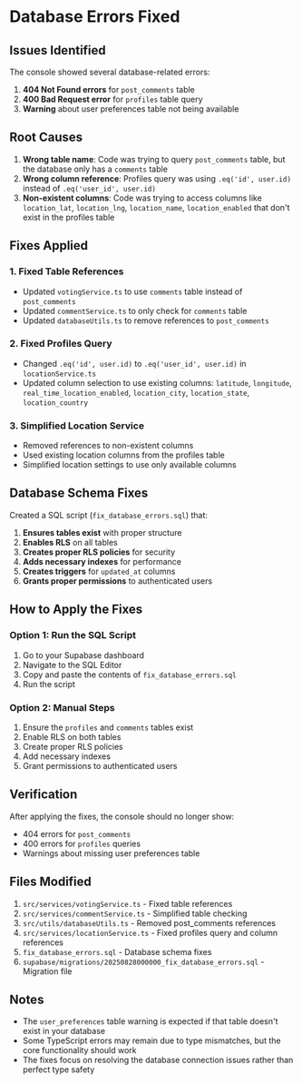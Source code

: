 # Database Errors Fixed

## Issues Identified

The console showed several database-related errors:

1. **404 Not Found errors** for `post_comments` table
2. **400 Bad Request error** for `profiles` table query
3. **Warning** about user preferences table not being available

## Root Causes

1. **Wrong table name**: Code was trying to query `post_comments` table, but the database only has a `comments` table
2. **Wrong column reference**: Profiles query was using `.eq('id', user.id)` instead of `.eq('user_id', user.id)`
3. **Non-existent columns**: Code was trying to access columns like `location_lat`, `location_lng`, `location_name`, `location_enabled` that don't exist in the profiles table

## Fixes Applied

### 1. Fixed Table References
- Updated `votingService.ts` to use `comments` table instead of `post_comments`
- Updated `commentService.ts` to only check for `comments` table
- Updated `databaseUtils.ts` to remove references to `post_comments`

### 2. Fixed Profiles Query
- Changed `.eq('id', user.id)` to `.eq('user_id', user.id)` in `locationService.ts`
- Updated column selection to use existing columns: `latitude`, `longitude`, `real_time_location_enabled`, `location_city`, `location_state`, `location_country`

### 3. Simplified Location Service
- Removed references to non-existent columns
- Used existing location columns from the profiles table
- Simplified location settings to use only available columns

## Database Schema Fixes

Created a SQL script (`fix_database_errors.sql`) that:

1. **Ensures tables exist** with proper structure
2. **Enables RLS** on all tables
3. **Creates proper RLS policies** for security
4. **Adds necessary indexes** for performance
5. **Creates triggers** for `updated_at` columns
6. **Grants proper permissions** to authenticated users

## How to Apply the Fixes

### Option 1: Run the SQL Script
1. Go to your Supabase dashboard
2. Navigate to the SQL Editor
3. Copy and paste the contents of `fix_database_errors.sql`
4. Run the script

### Option 2: Manual Steps
1. Ensure the `profiles` and `comments` tables exist
2. Enable RLS on both tables
3. Create proper RLS policies
4. Add necessary indexes
5. Grant permissions to authenticated users

## Verification

After applying the fixes, the console should no longer show:
- 404 errors for `post_comments`
- 400 errors for `profiles` queries
- Warnings about missing user preferences table

## Files Modified

1. `src/services/votingService.ts` - Fixed table references
2. `src/services/commentService.ts` - Simplified table checking
3. `src/utils/databaseUtils.ts` - Removed post_comments references
4. `src/services/locationService.ts` - Fixed profiles query and column references
5. `fix_database_errors.sql` - Database schema fixes
6. `supabase/migrations/20250828000000_fix_database_errors.sql` - Migration file

## Notes

- The `user_preferences` table warning is expected if that table doesn't exist in your database
- Some TypeScript errors may remain due to type mismatches, but the core functionality should work
- The fixes focus on resolving the database connection issues rather than perfect type safety
